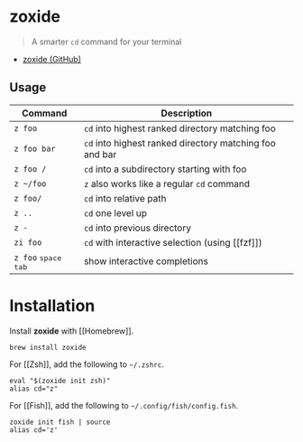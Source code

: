 # zoxide

> A smarter `cd` command for your terminal

- [zoxide (GitHub)](https://github.com/ajeetdsouza/zoxide)

## Usage

| Command                                 | Description                                             |
| --------------------------------------- | ------------------------------------------------------- |
| `z foo`                                 | `cd` into highest ranked directory matching foo         |
| `z foo bar`                             | `cd` into highest ranked directory matching foo and bar |
| `z foo /`                               | `cd` into a subdirectory starting with foo              |
| `z ~/foo`                               | `z` also works like a regular `cd` command              |
| `z foo/`                                | `cd` into relative path                                 |
| `z ..`                                  | `cd` one level up                                       |
| `z -`                                   | `cd` into previous directory                            |
| `zi foo`                                | `cd` with interactive selection (using [[fzf]])         |
| `z foo` <kbd>space</kbd> <kbd>tab</kbd> | show interactive completions                            |

# Installation

Install **zoxide** with [[Homebrew]].

```shell
brew install zoxide
```

For [[Zsh]], add the following to `~/.zshrc`.

```shell
eval "$(zoxide init zsh)"
alias cd="z"
```

For [[Fish]], add the following to `~/.config/fish/config.fish`.

```shell
zoxide init fish | source
alias cd='z'
```
